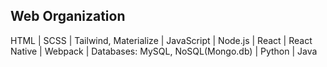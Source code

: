 ## Web Organization
HTML | SCSS | Tailwind, Materialize | JavaScript | Node.js | React | React Native | Webpack | Databases: MySQL, NoSQL(Mongo.db) | Python | Java
